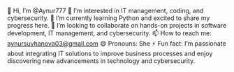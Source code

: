 👋 Hi, I’m @Aynur777
👀 I’m interested in IT management, coding, and cybersecurity.
🌱 I’m currently learning Python and excited to share my progress here.
💞️ I’m looking to collaborate on hands-on projects in software development, IT management, and cybersecurity.
📫 How to reach me: aynursuvhanova03@gmail.com
😄 Pronouns: She
⚡ Fun fact: I’m passionate about integrating IT solutions to improve business processes and enjoy discovering new advancements in technology and cybersecurity.


